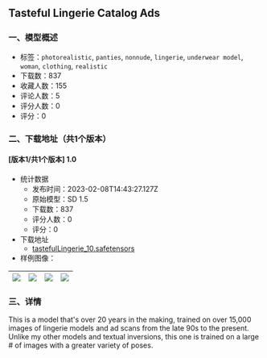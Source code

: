## Tasteful Lingerie Catalog Ads
### 一、模型概述

- 标签：`photorealistic`, `panties`, `nonnude`, `lingerie`, `underwear model`, `woman`, `clothing`, `realistic`
- 下载数：837
- 收藏人数：155
- 评论人数：5
- 评分人数：0
- 评分：0

### 二、下载地址（共1个版本）

#### [版本1/共1个版本] 1.0

- 统计数据
  - 发布时间：2023-02-08T14:43:27.127Z
  - 原始模型：SD 1.5
  - 下载数：837
  - 评分人数：0
  - 评分：0
- 下载地址
  - [tastefulLingerie_10.safetensors](https://civitai.com/api/download/models/8739)
- 样例图像：

| <img src="https://image.civitai.com/xG1nkqKTMzGDvpLrqFT7WA/4edff895-7103-4d83-5e8e-a70b0e8a9100/width=450/83221.jpeg" /> | <img src="https://image.civitai.com/xG1nkqKTMzGDvpLrqFT7WA/7184a2ee-7b5b-4e7e-6933-0bb7b651ec00/width=450/83231.jpeg" /> | <img src="https://image.civitai.com/xG1nkqKTMzGDvpLrqFT7WA/5509f6ac-29ff-4c81-9d93-1361f6d34d00/width=450/83230.jpeg" /> | <img src="https://image.civitai.com/xG1nkqKTMzGDvpLrqFT7WA/399ddc17-2b6a-49ac-ce28-0618ee775600/width=450/83229.jpeg" /> |
| ---- | ---- | ---- | ---- |


### 三、详情
<p>This is a model that's over 20 years in the making, trained on over 15,000 images of lingerie models and ad scans from the late 90s to the present.  Unlike my other models and textual inversions, this one is trained on a large # of images with a greater variety of poses.</p>